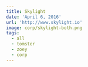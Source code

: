 ```yaml
---
title: Skylight
date: 'April 6, 2016'
url: 'http://www.skylight.io'
image: corp/skylight-both.png
tags:
  - all
  - tomster
  - zoey
  - corp
---
```

